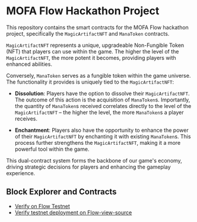 # MOFA Flow Hackathon Project

This repository contains the smart contracts for the MOFA Flow hackathon project, specifically the `MagicArtifactNFT` and `ManaToken` contracts.

`MagicArtifactNFT` represents a unique, upgradeable Non-Fungible Token (NFT) that players can use within the game. The higher the level of the `MagicArtifactNFT`, the more potent it becomes, providing players with enhanced abilities.

Conversely, `ManaToken` serves as a fungible token within the game universe. The functionality it provides is uniquely tied to the `MagicArtifactNFT`:

- **Dissolution**: Players have the option to dissolve their `MagicArtifactNFT`. The outcome of this action is the acquisition of `ManaToken`s. Importantly, the quantity of `ManaToken`s received correlates directly to the level of the `MagicArtifactNFT` – the higher the level, the more `ManaToken`s a player receives.

- **Enchantment**: Players also have the opportunity to enhance the power of their `MagicArtifactNFT` by enchanting it with existing `ManaToken`s. This process further strengthens the `MagicArtifactNFT`, making it a more powerful tool within the game.

This dual-contract system forms the backbone of our game's economy, driving strategic decisions for players and enhancing the gameplay experience.

## Block Explorer and Contracts

- [Verify on Flow Testnet](https://testnet.flowscan.org/account/0x9f0cd65096757818)
- [Verify testnet deployment on Flow-view-source](https://flow-view-source.com/testnet/account/0x9f0cd65096757818)
